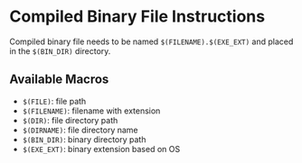 
# Compiled Binary File Instructions

Compiled binary file needs to be named `$(FILENAME).$(EXE_EXT)` and placed in the `$(BIN_DIR)` directory.

## Available Macros

- `$(FILE)`: file path
- `$(FILENAME)`: filename with extension
- `$(DIR)`: file directory path
- `$(DIRNAME)`: file directory name
- `$(BIN_DIR)`: binary directory path
- `$(EXE_EXT)`: binary extension based on OS
